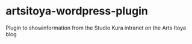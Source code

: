 # artsitoya-wordpress-plugin
Plugin to showinformation from the Studio Kura intranet on the Arts Itoya blog
